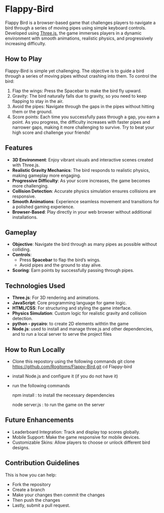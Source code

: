 # Flappy-Bird

Flappy Bird  is a browser-based game that challenges players to navigate a bird through a series of moving pipes using simple keyboard controls. Developed using [Three.js](https://threejs.org/), the game immerses players in a dynamic environment with smooth animations, realistic physics, and progressively increasing difficulty.

## How to Play
Flappy-Bird is simple yet challenging. The objective is to guide a bird through a series of moving pipes without crashing into them. 
To control the bird:
1. Flap the wings: Press the Spacebar to make the bird fly upward.
2. Gravity: The bird naturally falls due to gravity, so you need to keep flapping to stay in the air.
3. Avoid the pipes: Navigate through the gaps in the pipes without hitting them or the ground.
4. Score points: Each time you successfully pass through a gap, you earn a point.
As you progress, the difficulty increases with faster pipes and narrower gaps, making it more challenging to survive. Try to beat your high score and challenge your friends!

## Features
- **3D Environment**: Enjoy vibrant visuals and interactive scenes created with Three.js.
- **Realistic Gravity Mechanics**: The bird responds to realistic physics, making gameplay more engaging.
- **Progressive Difficulty**: As your score increases, the game becomes more challenging.
- **Collision Detection**: Accurate physics simulation ensures collisions are responsive.
- **Smooth Animations**: Experience seamless movement and transitions for a polished gaming experience.
- **Browser-Based**: Play directly in your web browser without additional installations.

## Gameplay
- **Objective**: Navigate the bird through as many pipes as possible without colliding.
- **Controls**:
  - Press **Spacebar** to flap the bird’s wings.
  - Avoid pipes and the ground to stay alive.
- **Scoring**: Earn points by successfully passing through pipes.

## Technologies Used
- **Three.js**: For 3D rendering and animations.
- **JavaScript**: Core programming language for game logic.
- **HTML/CSS**: For structuring and styling the game interface.
- **Physics Simulation**: Custom logic for realistic gravity and collision detection.
- **python - pycairo**: to create 2D elements withtin the game
- **Node.js**: used to install and manage three.js and other dependencies, and to run a local server to serve the project files 

## How to Run Locally
- Clone this repostory using the following commands
       git clone https://github.com/Rogitoms/Flappy-Bird.git
       cd Flappy-bird
- install Node.js and configure it (if you do not have it)
- run the following commands

  npm install : to install the necessary dependencies
   

  node server.js : to run the game on the server

 
## Future Enhancements
- Leaderboard Integration: Track and display top scores globally.
- Mobile Support: Make the game responsive for mobile devices.
- Customizable Skins: Allow players to choose or unlock different bird designs.

## Contribution Guidelines
This is how you can help:
- Fork the repository
- Create a branch
- Make your changes then commit the changes
- Then push the changes
- Lastly, submit a pull request.

  
 
